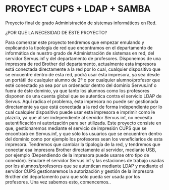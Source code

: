 # PROYECT CUPS + LDAP + SAMBA
 Proyecto final de grado Administración de sistemas informáticos en Red.

¿POR QUE LA NECESIDAD DE ÉSTE PROYECTO?

Para comenzar este proyecto tendremos que empezar emulando y explicando la tipología de red que
encontramos en el departamento de informática de nuestro grado de Administración de sistemas en red,
del servidor Servus.inf y del departamento de profesores.
Disponemos de una impresora de red Brother del departamento, actualmente esta impresora está
conectada directamente a la red por lo cual, cualquier dispositivo que se encuentre dentro de esta red,
podrá usar ésta impresora, ya sea desde un portátil de cualquier alumno de 2º o por cualquier
alumno/profesor que esté conectado ya sea por un ordenador dentro del dominio Servus.inf o fuera de
éste dominio, ya que tanto los alumnos como los profesores disponen de una cuenta global que se
autentica contra el servicio LDAP de Servus. Aquí radica el problema, ésta impresora no puede ser
gestionada directamente ya que está conectada a la red de forma independiente por lo cual cualquier
dispositivo puede usar esta impresora e imprimir como le plazcla, ya que al ser independiente al
servidor Servus.inf, no necesita autentificación ni autorización para ser utilizada.
Este proyecto consiste en que, gestionaremos mediante el servicio de impresión CUPS que se
encontrará en Servus.inf, y que sólo los usuarios que se encuentren dentro del dominio como por
ejemplo los profesores sean los veneficiarios de esta impresora.
Tendremos que cambiar la tipología de la red, y tendremos que conectar esa impresora Brother
directamente al servidor, mediante USB, por ejemplo (Dependiendo de la impresora puede usarse otro
tipo de conexión).
Emularé el servidor Servus.inf y las estaciones de trabajo usadas por los alumnos/profesores que se
autentican mediante LDAP y mediante el servidor CUPS gestionaremos la autorización y gestión de la
impresora Brother del departamento para que sólo pueda ser usada por los profesores.
Una vez sabemos esto, comencemos..